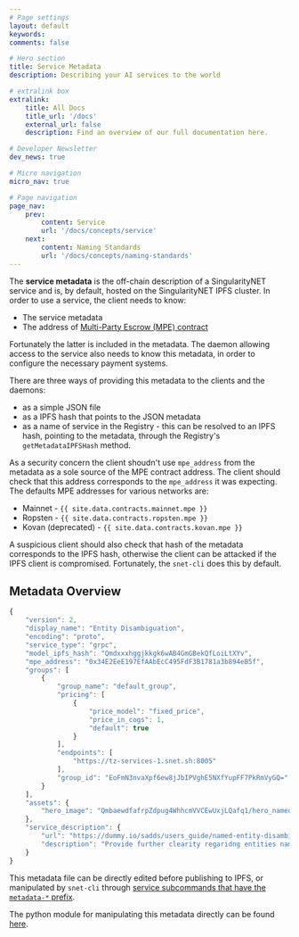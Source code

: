 ```yaml
---
# Page settings
layout: default
keywords:
comments: false

# Hero section
title: Service Metadata
description: Describing your AI services to the world

# extralink box
extralink:
    title: All Docs
    title_url: '/docs'
    external_url: false
    description: Find an overview of our full documentation here.

# Developer Newsletter
dev_news: true

# Micro navigation
micro_nav: true

# Page navigation
page_nav:
    prev:
        content: Service
        url: '/docs/concepts/service'
    next:
        content: Naming Standards
        url: '/docs/concepts/naming-standards'
---
```


The **service metadata** is the off-chain description of a SingularityNET service and is, by default, hosted on the SingularityNET IPFS cluster.
In order to use a service, the client needs to know:

* The service metadata
* The address of [Multi-Party Escrow (MPE) contract](/docs/concepts/multi-party-escrow)

Fortunately the latter is included in the metadata. The daemon allowing access to the service also needs to know this metadata, in order to configure the necessary payment systems.

There are three ways of providing this metadata to the clients and the daemons:

* as a simple JSON file
* as a IPFS hash that points to the JSON metadata
* as a name of service in the Registry - this can be resolved to an IPFS hash, pointing to the metadata, through the Registry's `getMetadataIPFSHash` method.

As a security concern the client shoudn't use `mpe_address` from the metadata as a sole source of the MPE contract address. The client should check that this address corresponds to the `mpe_address` it was expecting. The defaults MPE addresses for various networks are:

* Mainnet - `{{ site.data.contracts.mainnet.mpe }}`
* Ropsten - `{{ site.data.contracts.ropsten.mpe }}`
* Kovan (deprecated) - `{{ site.data.contracts.kovan.mpe }}`

A suspicious client should also check that hash of the metadata corresponds to the IPFS hash, otherwise the client can be attacked if the IPFS client is compromised.
Fortunately, the `snet-cli` does this by default.

## Metadata Overview

```js
{
    "version": 2,
    "display_name": "Entity Disambiguation",
    "encoding": "proto",
    "service_type": "grpc",
    "model_ipfs_hash": "Qmdxxxhggjkkgk6wAB4GmGBekQfLoiLtXYv",
    "mpe_address": "0x34E2EeE197EfAAbEcC495FdF3B1781a3b894eB5f",
    "groups": [
        {
            "group_name": "default_group",
            "pricing": [
                {
                    "price_model": "fixed_price",
                    "price_in_cogs": 1,
                    "default": true
                }
            ],
            "endpoints": [
                "https://tz-services-1.snet.sh:8005"
            ],
            "group_id": "EoFmN3nvaXpf6ew8jJbIPVghE5NXfYupFF7PkRmVyGQ="
        }
    ],
    "assets": {
        "hero_image": "QmbaewdfafrpZdpug4WhhcmVVCEwUxjLQafq1/hero_named-entity-disambiguation.png"
    },
    "service_description": {
        "url": "https://dummy.io/sadds/users_guide/named-entity-disambiguation-service.html",
        "description": "Provide further clearity regaridng entities named within a piece of text. For example, \"Paris is the capital of France\", we would want to link \"Paris\" to Paris the city not Paris Hilton in this case."
    }
}
```

This metadata file can be directly edited before publishing to IPFS, or manipulated by `snet-cli` through [service subcommands that have the `metadata-*` prefix](http://snet-cli-docs.singularitynet.io/service.html#Sub-commands:).

The python module for manipulating this metadata directly can be found [here](https://github.com/singnet/snet-cli/blob/master/snet_cli/mpe_service_metadata.py).
